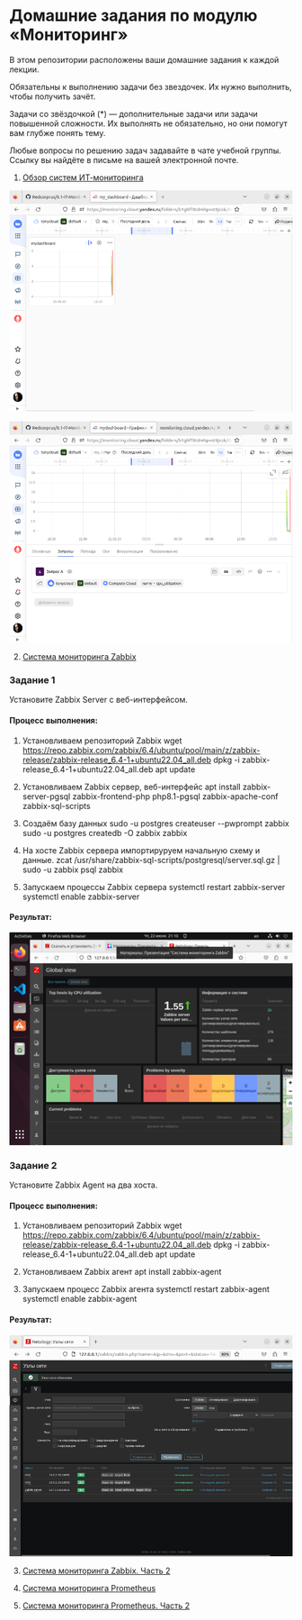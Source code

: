 # Домашние задания по модулю «Мониторинг»

В этом репозитории расположены ваши домашние задания к каждой лекции. 

Обязательны к выполнению задачи без звездочек. Их нужно выполнить, чтобы получить зачёт.

Задачи со звёздочкой (*) — дополнительные задачи или задачи повышенной сложности. Их выполнять не обязательно, но они помогут вам глубже понять тему.

Любые вопросы по решению задач задавайте в чате учебной группы. Ссылку вы найдёте в письме на вашей электронной почте.


1. [Обзор систем ИТ-мониторинга](hw-01.md)

![alt text](https://github.com/Redcorprus/8.1-IT-Monitoring/blob/main/img/img1.png)

![alt text](https://github.com/Redcorprus/8.1-IT-Monitoring/blob/main/img/img2.png)


2. [Система мониторинга Zabbix](hw-02.md)

### Задание 1 

Установите Zabbix Server с веб-интерфейсом.
#### Процесс выполнения:

1. Установливаем репозиторий Zabbix
wget https://repo.zabbix.com/zabbix/6.4/ubuntu/pool/main/z/zabbix-release/zabbix-release_6.4-1+ubuntu22.04_all.deb
dpkg -i zabbix-release_6.4-1+ubuntu22.04_all.deb
apt update 

2. Установливаем Zabbix сервер, веб-интерфейс
apt install zabbix-server-pgsql zabbix-frontend-php php8.1-pgsql zabbix-apache-conf zabbix-sql-scripts

3. Создаём базу данных 
sudo -u postgres createuser --pwprompt zabbix
sudo -u postgres createdb -O zabbix zabbix 

4. На хосте Zabbix сервера импортируруем начальную схему и данные. 
zcat /usr/share/zabbix-sql-scripts/postgresql/server.sql.gz | sudo -u zabbix psql zabbix 

5. Запускаем процессы Zabbix сервера
systemctl restart zabbix-server 
systemctl enable zabbix-server

#### Результат:

![alt text](https://github.com/Redcorprus/8.1-IT-Monitoring/blob/main/img/img3.png)


### Задание 2 

Установите Zabbix Agent на два хоста.

#### Процесс выполнения:

1. Установливаем репозиторий Zabbix
wget https://repo.zabbix.com/zabbix/6.4/ubuntu/pool/main/z/zabbix-release/zabbix-release_6.4-1+ubuntu22.04_all.deb
dpkg -i zabbix-release_6.4-1+ubuntu22.04_all.deb
apt update 

2. Установливаем Zabbix агент 
apt install zabbix-agent

3. Запускаем процесс Zabbix агента 
systemctl restart zabbix-agent
systemctl enable zabbix-agent

#### Результат:

![alt text](https://github.com/Redcorprus/8.1-IT-Monitoring/blob/main/img/img4.png)


3. [Система мониторинга Zabbix. Часть 2](hw-03.md)

4. [Система мониторинга Prometheus](hw-04.md)

5. [Система мониторинга Prometheus. Часть 2](hw-05.md)
